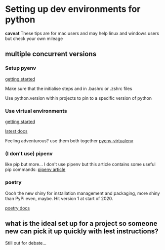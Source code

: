 # Setting up dev environments for python

**caveat** These tips are for mac users and may help linux and windows users but check your own mileage

## multiple concurrent versions

### Setup pyenv
[getting started](https://github.com/pyenv/pyenv)

Make sure that the initialise steps and in .bashrc or .zshrc files

Use python.version within projects to pin to a specific version of python

### Use virtual environments
[getting started](https://realpython.com/python-virtual-environments-a-primer/)

[latest docs](https://docs.python.org/3/library/venv.html)

Feeling adventurous? use them both together [pyenv-virtualenv](https://github.com/pyenv/pyenv-virtualenv)

### (I don't use) pipenv
like pip but more... I don't use pipenv but this article contains some useful pip commands:
[pipenv article](https://docs.python-guide.org/dev/virtualenvs/)

### poetry
Oooh the new shiny for installation management and packaging, more shiny than PyPi even, maybe. Hit version 1 at start of 2020.

[poetry docs](https://python-poetry.org/docs/)

## what is the ideal set up for a project so someone new can pick it up quickly with lest instructions?
Still out for debate...